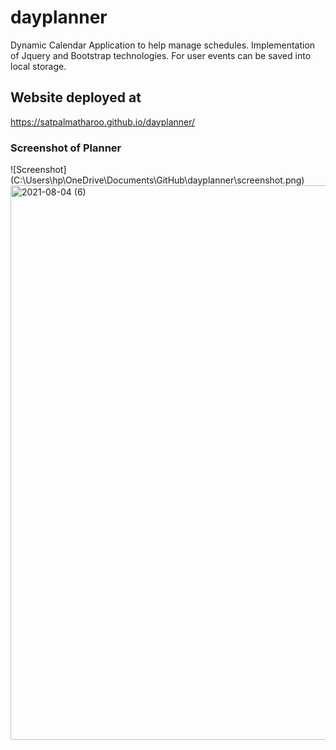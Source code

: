 # dayplanner
Dynamic Calendar Application to help manage schedules.  Implementation of Jquery and Bootstrap technologies.  For user events can be saved into local storage.

## Website deployed at
https://satpalmatharoo.github.io/dayplanner/

### Screenshot of Planner
![Screenshot] (C:\Users\hp\OneDrive\Documents\GitHub\dayplanner\screenshot.png)
<img width="887" alt="2021-08-04 (6)" src="https://user-images.githubusercontent.com/84681197/135773662-7751183f-ab66-404f-8005-fc8d453715c7.png">
